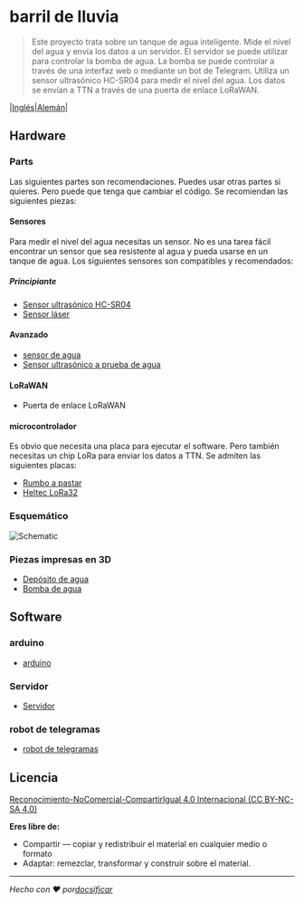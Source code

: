 # barril de lluvia

> Este proyecto trata sobre un tanque de agua inteligente. Mide el nivel del agua y envía los datos a un servidor. El servidor se puede utilizar para controlar la bomba de agua. La bomba se puede controlar a través de una interfaz web o mediante un bot de Telegram. Utiliza un sensor ultrasónico HC-SR04 para medir el nivel del agua. Los datos se envían a TTN a través de una puerta de enlace LoRaWAN.

\|[Inglés](README.md)\|[Alemán](de-de/README.md)\|

## Hardware

### Parts

Las siguientes partes son recomendaciones. Puedes usar otras partes si quieres. Pero puede que tenga que cambiar el código. Se recomiendan las siguientes piezas:

#### Sensores

Para medir el nivel del agua necesitas un sensor. No es una tarea fácil encontrar un sensor que sea resistente al agua y pueda usarse en un tanque de agua. Los siguientes sensores son compatibles y recomendados:

##### Principiante

-   [Sensor ultrasónico HC-SR04](https://www.amazon.de/gp/product/B07B4J8QZK/ref=ppx_yo_dt_b_asin_title_o00_s00?ie=UTF8&psc=1)
-   [Sensor láser](https://www.amazon.de/gp/product/B07B4J8QZK/ref=ppx_yo_dt_b_asin_title_o00_s00?ie=UTF8&psc=1)

#### Avanzado

-   [sensor de agua](https://www.amazon.de/gp/product/B07B4J8QZK/ref=ppx_yo_dt_b_asin_title_o00_s00?ie=UTF8&psc=1)
-   [Sensor ultrasónico a prueba de agua](https://www.amazon.de/gp/product/B07B4J8QZK/ref=ppx_yo_dt_b_asin_title_o00_s00?ie=UTF8&psc=1)

#### LoRaWAN

-   Puerta de enlace LoRaWAN

#### microcontrolador

Es obvio que necesita una placa para ejecutar el software. Pero también necesitas un chip LoRa para enviar los datos a TTN. Se admiten las siguientes placas:

-   [Rumbo a pastar](Hardware/TTGOLoRa32.md)
-   [Heltec LoRa32](Hardware/HeltecLoRa32.md)

### Esquemático

![Schematic](https://raw.githubusercontent.com/Regenfass/Regenfass/master/Hardware/Schematic.png)

### Piezas impresas en 3D

-   [Depósito de agua](https://www.thingiverse.com/thing:2751000)
-   [Bomba de agua](https://www.thingiverse.com/thing:2751000)

## Software

### arduino

-   [arduino](Software/Arduino/README.md)

### Servidor

-   [Servidor](Software/Server/README.md)

### robot de telegramas

-   [robot de telegramas](Software/TelegramBot/README.md)

## Licencia

[Reconocimiento-NoComercial-CompartirIgual 4.0 Internacional (CC BY-NC-SA 4.0)](https://creativecommons.org/licenses/by-nc-sa/4.0/)

**Eres libre de:**

-   Compartir — copiar y redistribuir el material en cualquier medio o formato
-   Adaptar: remezclar, transformar y construir sobre el material.

* * *

_Hecho con ❤️ por[docsificar](https://docsify.js.org/)_
